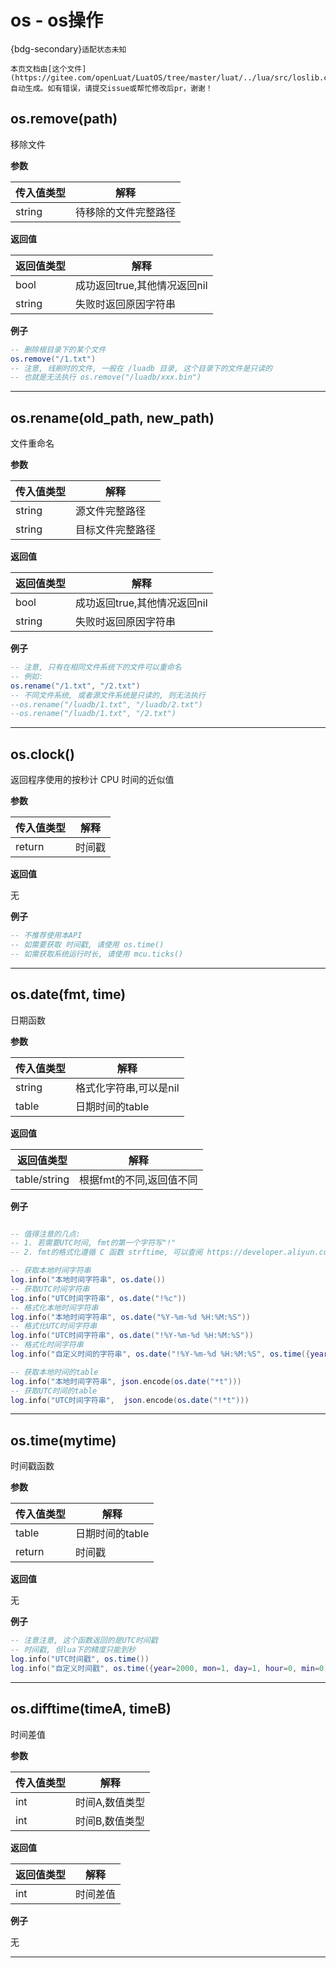 # os - os操作

{bdg-secondary}`适配状态未知`

```{note}
本页文档由[这个文件](https://gitee.com/openLuat/LuatOS/tree/master/luat/../lua/src/loslib.c)自动生成。如有错误，请提交issue或帮忙修改后pr，谢谢！
```


## os.remove(path)



移除文件

**参数**

|传入值类型|解释|
|-|-|
|string|待移除的文件完整路径|

**返回值**

|返回值类型|解释|
|-|-|
|bool|成功返回true,其他情况返回nil|
|string|失败时返回原因字符串|

**例子**

```lua
-- 删除根目录下的某个文件
os.remove("/1.txt")
-- 注意, 线刷时的文件, 一般在 /luadb 目录, 这个目录下的文件是只读的
-- 也就是无法执行 os.remove("/luadb/xxx.bin")

```

---

## os.rename(old_path, new_path)



文件重命名

**参数**

|传入值类型|解释|
|-|-|
|string|源文件完整路径|
|string|目标文件完整路径|

**返回值**

|返回值类型|解释|
|-|-|
|bool|成功返回true,其他情况返回nil|
|string|失败时返回原因字符串|

**例子**

```lua
-- 注意, 只有在相同文件系统下的文件可以重命名
-- 例如:
os.rename("/1.txt", "/2.txt")
-- 不同文件系统, 或者源文件系统是只读的, 则无法执行
--os.rename("/luadb/1.txt", "/luadb/2.txt")
--os.rename("/luadb/1.txt", "/2.txt")

```

---

## os.clock()



返回程序使用的按秒计 CPU 时间的近似值

**参数**

|传入值类型|解释|
|-|-|
|return|时间戳|

**返回值**

无

**例子**

```lua
-- 不推荐使用本API
-- 如需要获取 时间戳, 请使用 os.time()
-- 如需获取系统运行时长, 请使用 mcu.ticks()

```

---

## os.date(fmt, time)



日期函数

**参数**

|传入值类型|解释|
|-|-|
|string|格式化字符串,可以是nil|
|table|日期时间的table|

**返回值**

|返回值类型|解释|
|-|-|
|table/string|根据fmt的不同,返回值不同|

**例子**

```lua

-- 值得注意的几点:
-- 1. 若需要UTC时间, fmt的第一个字符写"!"
-- 2. fmt的格式化遵循 C 函数 strftime, 可以查阅 https://developer.aliyun.com/article/320480

-- 获取本地时间字符串
log.info("本地时间字符串", os.date())
-- 获取UTC时间字符串
log.info("UTC时间字符串", os.date("!%c"))
-- 格式化本地时间字符串
log.info("本地时间字符串", os.date("%Y-%m-%d %H:%M:%S"))
-- 格式化UTC时间字符串
log.info("UTC时间字符串", os.date("!%Y-%m-%d %H:%M:%S"))
-- 格式化时间字符串
log.info("自定义时间的字符串", os.date("!%Y-%m-%d %H:%M:%S", os.time({year=2000, mon=1, day=1, hour=0, min=0, sec=0})))

-- 获取本地时间的table
log.info("本地时间字符串", json.encode(os.date("*t")))
-- 获取UTC时间的table
log.info("UTC时间字符串",  json.encode(os.date("!*t")))

```

---

## os.time(mytime)



时间戳函数

**参数**

|传入值类型|解释|
|-|-|
|table|日期时间的table|
|return|时间戳|

**返回值**

无

**例子**

```lua
-- 注意注意, 这个函数返回的是UTC时间戳
-- 时间戳, 但lua下的精度只能到秒
log.info("UTC时间戳", os.time())
log.info("自定义时间戳", os.time({year=2000, mon=1, day=1, hour=0, min=0, sec=0}))

```

---

## os.difftime(timeA, timeB)



时间差值

**参数**

|传入值类型|解释|
|-|-|
|int|时间A,数值类型|
|int|时间B,数值类型|

**返回值**

|返回值类型|解释|
|-|-|
|int|时间差值|

**例子**

无

---

